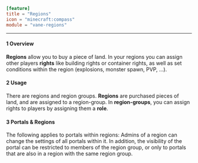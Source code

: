 ```toml
[feature]
title = "Regions"
icon = "minecraft:compass"
module = "vane-regions"
```
---
#### 1 Overview

**Regions** allow you to buy a piece of land. In your regions you can assign other players **rights** like building rights or container rights, as well as set conditions within the region (explosions, monster spawn, PVP, ...).

#### 2 Usage

There are regions and region groups. **Regions** are purchased pieces of land, and are assigned to a region-group. In **region-groups**, you can assign rights to players by assigning them a **role**.

#### 3 Portals & Regions

The following applies to portals within regions: Admins of a region can change the settings of all portals within it. In addition, the visibility of the portal can be restricted to members of the region group, or only to portals that are also in a region with the same region group.
